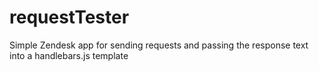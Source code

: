 # requestTester
Simple Zendesk app for sending requests and passing the response text into a handlebars.js template
